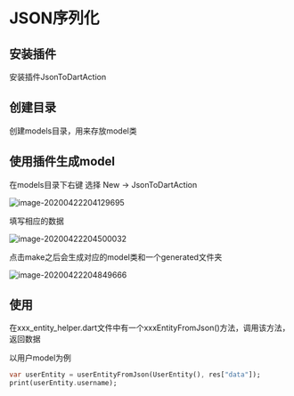# JSON序列化

## 安装插件

安装插件JsonToDartAction



## 创建目录

创建models目录，用来存放model类



## 使用插件生成model

在models目录下右键 选择 New -> JsonToDartAction

![image-20200422204129695](E:/%E6%88%91%E7%9A%84%E5%9D%9A%E6%9E%9C%E4%BA%91/OneDrive/%E5%AD%A6%E4%B9%A0/%E7%AC%94%E8%AE%B0/%E5%9B%BE%E7%89%87/note_images/image-20200422204129695.png)



填写相应的数据

![image-20200422204500032](E:/%E6%88%91%E7%9A%84%E5%9D%9A%E6%9E%9C%E4%BA%91/OneDrive/%E5%AD%A6%E4%B9%A0/%E7%AC%94%E8%AE%B0/%E5%9B%BE%E7%89%87/note_images/image-20200422204500032.png)



点击make之后会生成对应的model类和一个generated文件夹

![image-20200422204849666](E:/%E6%88%91%E7%9A%84%E5%9D%9A%E6%9E%9C%E4%BA%91/OneDrive/%E5%AD%A6%E4%B9%A0/%E7%AC%94%E8%AE%B0/%E5%9B%BE%E7%89%87/note_images/image-20200422204849666.png)



## 使用

在xxx_entity_helper.dart文件中有一个xxxEntityFromJson()方法，调用该方法，返回数据

以用户model为例

```dart
var userEntity = userEntityFromJson(UserEntity(), res["data"]);
print(userEntity.username);
```

